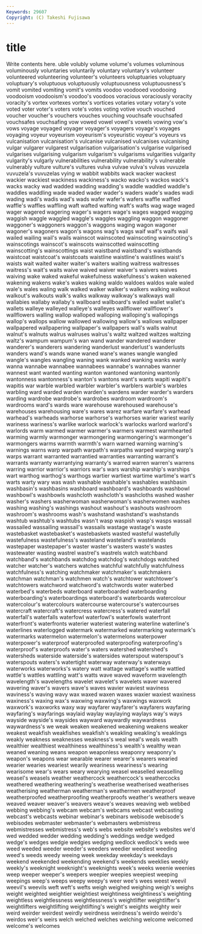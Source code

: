 ```yaml
---
Keywords: 29607 
Copyright: (C) Takeshi Fujisawa
---
```


# title

Write contents here.
uble volubly volume volume's volumes voluminous voluminously voluntaries voluntarily
voluntary voluntary's volunteer volunteered volunteering volunteer's volunteers voluptuaries voluptuary voluptuary's
voluptuous voluptuously voluptuousness voluptuousness's vomit vomited vomiting vomit's vomits voodoo
voodooed voodooing voodooism voodooism's voodoo's voodoos voracious voraciously voracity voracity's
vortex vortexes vortex's vortices votaries votary votary's vote voted voter
voter's voters vote's votes voting votive vouch vouched voucher voucher's
vouchers vouches vouching vouchsafe vouchsafed vouchsafes vouchsafing vow vowed vowel
vowel's vowels vowing vow's vows voyage voyaged voyager voyager's voyagers
voyage's voyages voyaging voyeur voyeurism voyeurism's voyeuristic voyeur's voyeurs vs
vulcanisation vulcanisation's vulcanise vulcanised vulcanises vulcanising vulgar vulgarer vulgarest vulgarisation
vulgarisation's vulgarise vulgarised vulgarises vulgarising vulgarism vulgarism's vulgarisms vulgarities vulgarity
vulgarity's vulgarly vulnerabilities vulnerability vulnerability's vulnerable vulnerably vulture vulture's vultures
vulva vulvae vulva's vulvas vuvuzela vuvuzela's vuvuzelas vying w wabbit
wabbits wack wacker wackest wackier wackiest wackiness wackiness's wacko wacko's
wackos wack's wacks wacky wad wadded wadding wadding's waddle waddled
waddle's waddles waddling wade waded wader wader's waders wade's wades
wadi wading wadi's wadis wad's wads wafer wafer's wafers waffle
waffled waffle's waffles waffling waft wafted wafting waft's wafts wag
wage waged wager wagered wagering wager's wagers wage's wages wagged
wagging waggish waggle waggled waggle's waggles waggling waggon waggoner waggoner's
waggoners waggon's waggons waging wagon wagoner wagoner's wagoners wagon's wagons
wag's wags waif waif's waifs wail wailed wailing wail's wails
wainscot wainscoted wainscoting wainscoting's wainscotings wainscot's wainscots wainscotted wainscotting wainscotting's
wainscottings waist waistband waistband's waistbands waistcoat waistcoat's waistcoats waistline waistline's
waistlines waist's waists wait waited waiter waiter's waiters waiting waitress
waitresses waitress's wait's waits waive waived waiver waiver's waivers waives
waiving wake waked wakeful wakefulness wakefulness's waken wakened wakening wakens
wake's wakes waking waldo waldoes waldos wale waled wale's wales
waling walk walked walker walker's walkers walking walkout walkout's walkouts
walk's walks walkway walkway's walkways wall wallabies wallaby wallaby's wallboard
wallboard's walled wallet wallet's wallets walleye walleyed walleye's walleyes wallflower
wallflower's wallflowers walling wallop walloped walloping walloping's wallopings wallop's wallops
wallow wallowed wallowing wallow's wallows wallpaper wallpapered wallpapering wallpaper's wallpapers
wall's walls walnut walnut's walnuts walrus walruses walrus's waltz waltzed
waltzes waltzing waltz's wampum wampum's wan wand wander wandered wanderer
wanderer's wanderers wandering wanderlust wanderlust's wanderlusts wanders wand's wands wane
waned wane's wanes wangle wangled wangle's wangles wangling waning wank
wanked wanking wanks wanly wanna wannabe wannabee wannabees wannabe's wannabes
wanner wannest want wanted wanting wanton wantoned wantoning wantonly wantonness
wantonness's wanton's wantons want's wants wapiti wapiti's wapitis war warble
warbled warbler warbler's warblers warble's warbles warbling ward warded warden
warden's wardens warder warder's warders warding wardrobe wardrobe's wardrobes wardroom
wardroom's wardrooms ward's wards ware warehouse warehoused warehouse's warehouses warehousing
ware's wares warez warfare warfare's warhead warhead's warheads warhorse warhorse's
warhorses warier wariest warily wariness wariness's warlike warlock warlock's warlocks
warlord warlord's warlords warm warmed warmer warmer's warmers warmest warmhearted
warming warmly warmonger warmongering warmongering's warmonger's warmongers warms warmth warmth's
warn warned warning warning's warnings warns warp warpath warpath's warpaths
warped warping warp's warps warrant warranted warrantied warranties warranting warrant's
warrants warranty warrantying warranty's warred warren warren's warrens warring warrior
warrior's warriors war's wars warship warship's warships wart warthog warthog's
warthogs wartier wartiest wartime wartime's wart's warts warty wary was
wash washable washable's washables washbasin washbasin's washbasins washboard washboard's washboards
washbowl washbowl's washbowls washcloth washcloth's washcloths washed washer washer's washers
washerwoman washerwoman's washerwomen washes washing washing's washings washout washout's washouts
washroom washroom's washrooms wash's washstand washstand's washstands washtub washtub's washtubs
wasn't wasp waspish wasp's wasps wassail wassailed wassailing wassail's wassails
wastage wastage's waste wastebasket wastebasket's wastebaskets wasted wasteful wastefully wastefulness
wastefulness's wasteland wasteland's wastelands wastepaper wastepaper's waster waster's wasters waste's
wastes wastewater wasting wastrel wastrel's wastrels watch watchband watchband's watchbands
watchdog watchdog's watchdogs watched watcher watcher's watchers watches watchful watchfully
watchfulness watchfulness's watching watchmaker watchmaker's watchmakers watchman watchman's watchmen watch's
watchtower watchtower's watchtowers watchword watchword's watchwords water waterbed waterbed's waterbeds
waterboard waterboarded waterboarding waterboarding's waterboardings waterboard's waterboards watercolour watercolour's watercolours
watercourse watercourse's watercourses watercraft watercraft's watercress watercress's watered waterfall waterfall's
waterfalls waterfowl waterfowl's waterfowls waterfront waterfront's waterfronts waterier wateriest watering
waterline waterline's waterlines waterlogged watermark watermarked watermarking watermark's watermarks watermelon
watermelon's watermelons waterpower waterpower's waterproof waterproofed waterproofing waterproofing's waterproof's waterproofs
water's waters watershed watershed's watersheds waterside waterside's watersides waterspout waterspout's
waterspouts waters's watertight waterway waterway's waterways waterworks waterworks's watery watt
wattage wattage's wattle wattled wattle's wattles wattling watt's watts wave
waved waveform wavelength wavelength's wavelengths wavelet wavelet's wavelets waver wavered
wavering waver's wavers wave's waves wavier waviest waviness waviness's waving
wavy wax waxed waxen waxes waxier waxiest waxiness waxiness's waxing
wax's waxwing waxwing's waxwings waxwork waxwork's waxworks waxy way wayfarer
wayfarer's wayfarers wayfaring wayfaring's wayfarings waylaid waylay waylaying waylays way's
ways wayside wayside's waysides wayward waywardly waywardness waywardness's we weak
weaken weakened weakening weakens weaker weakest weakfish weakfishes weakfish's weakling
weakling's weaklings weakly weakness weaknesses weakness's weal weal's weals wealth
wealthier wealthiest wealthiness wealthiness's wealth's wealthy wean weaned weaning weans
weapon weaponless weaponry weaponry's weapon's weapons wear wearable wearer wearer's
wearers wearied wearier wearies weariest wearily weariness weariness's wearing wearisome
wear's wears weary wearying weasel weaselled weaselling weasel's weasels weather
weathercock weathercock's weathercocks weathered weathering weathering's weatherise weatherised weatherises weatherising
weatherman weatherman's weathermen weatherproof weatherproofed weatherproofing weatherproofs weather's weathers weave
weaved weaver weaver's weavers weave's weaves weaving web webbed webbing
webbing's webcam webcam's webcams webcast webcasting webcast's webcasts webinar webinar's
webinars webisode webisode's webisodes webmaster webmaster's webmasters webmistress webmistresses webmistress's
web's webs website website's websites we'd wed wedded wedder wedding
wedding's weddings wedge wedged wedge's wedges wedgie wedgies wedging wedlock
wedlock's weds wee weed weeded weeder weeder's weeders weedier weediest
weeding weed's weeds weedy weeing week weekday weekday's weekdays weekend
weekended weekending weekend's weekends weeklies weekly weekly's weeknight weeknight's weeknights
week's weeks weenie weenies weep weeper weeper's weepers weepier weepies
weepiest weeping weepings weep's weeps weepy weepy's weer wee's wees
weest weevil weevil's weevils weft weft's wefts weigh weighed weighing
weigh's weighs weight weighted weightier weightiest weightiness weightiness's weighting weightless
weightlessness weightlessness's weightlifter weightlifter's weightlifters weightlifting weightlifting's weight's weights weighty
weir weird weirder weirdest weirdly weirdness weirdness's weirdo weirdo's weirdos
weir's weirs welch welched welches welching welcome welcomed welcome's welcomes

